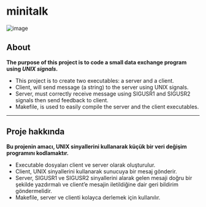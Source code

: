 # minitalk
![image](https://github.com/faruktinaz/minitalk/assets/114104599/a180355e-1ba6-451e-b5e1-6d2ec04de901)

## About

**The purpose of this project is to code a small data exchange program using *UNIX signals.***

- This project is to create two executables: a server and a client.
- Client, will send message (a string) to the server using UNIX signals.
- Server, must correctly receive message using SIGUSR1 and SIGUSR2 signals then send feedback to client.
- Makefile, is used to easily compile the server and the client executables.

---

## Proje hakkında

**Bu projenin amacı, UNIX sinyallerini kullanarak küçük bir veri değişim programını
kodlamaktır.**

- Executable dosyaları client ve server olarak oluşturulur.
- Client, UNIX sinyallerini kullanarak sunucuya bir mesaj gönderir.
- Server, SIGUSR1 ve SIGUSR2 sinyallerini alarak gelen mesaji doğru bir şekilde yazdırmalı ve client’e mesajin iletildiğine dair geri bildirim göndermelidir.
- Makefile, server ve clienti kolayca derlemek için kullanılır.

